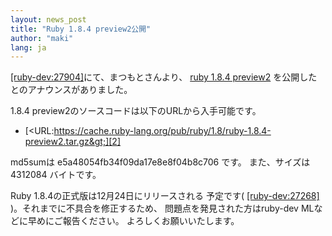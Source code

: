 ```yaml
---
layout: news_post
title: "Ruby 1.8.4 preview2公開"
author: "maki"
lang: ja
---
```


[\[ruby-dev:27904\]][1]にて、まつもとさんより、 [ruby 1.8.4 preview2][2]
を公開したとのアナウンスがありました。

1\.8.4 preview2のソースコードは以下のURLから入手可能です。

* [&lt;URL:https://cache.ruby-lang.org/pub/ruby/1.8/ruby-1.8.4-preview2.tar.gz&gt;][2]

md5sumは e5a48054fb34f09da17e8e8f04b8c706 です。 また、サイズは 4312084 バイトです。

Ruby 1.8.4の正式版は12月24日にリリースされる 予定です( [\[ruby-dev:27268\]][3]
)。それまでに不具合を修正するため、 問題点を発見された方はruby-dev MLなどに早めにご報告ください。 よろしくお願いいたします。



[1]: http://blade.nagaokaut.ac.jp/cgi-bin/scat.rb/ruby/ruby-dev/27904
[2]: https://cache.ruby-lang.org/pub/ruby/1.8/ruby-1.8.4-preview2.tar.gz
[3]: http://blade.nagaokaut.ac.jp/cgi-bin/scat.rb/ruby/ruby-dev/27268

